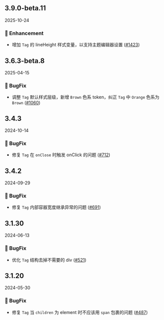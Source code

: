 ## 3.9.0-beta.11
2025-10-24

### 💎 Enhancement

- 增加 `Tag` 的 lineHeight 样式变量，以支持主题编辑器设置 ([#1423](https://github.com/sheinsight/shineout-next/pull/1423))



## 3.6.3-beta.8
2025-04-15



### 🐞 BugFix

- 调整 `Tag` 默认样式层级，新增 `Brown` 色系 token，纠正 `Tag` 中 `Orange` 色系为 `Brown` ([#1060](https://github.com/sheinsight/shineout-next/pull/1060))


## 3.4.3
2024-10-14



### 🐞 BugFix

- 修复 `Tag` 在 `onClose` 时触发 onClick 的问题 ([#712](https://github.com/sheinsight/shineout-next/pull/712))


## 3.4.2
2024-09-29



### 🐞 BugFix

- 修复 `Tag` 内部容器宽度继承异常的问题 ([#691](https://github.com/sheinsight/shineout-next/pull/691)) 


## 3.1.30
2024-06-13



### 🐞 BugFix

- 优化 `Tag` 结构去掉不需要的 div ([#521](https://github.com/sheinsight/shineout-next/pull/521)) 


## 3.1.20
2024-05-30



### 🐞 BugFix

- 修复 `Tag` 当 `children` 为 element 时不应该用 `span` 包裹的问题 ([#487](https://github.com/sheinsight/shineout-next/pull/487)) 


